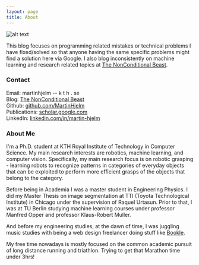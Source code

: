 ```yaml
---
layout: page
title: About
---
```


![alt text](../me.png "Its me!")

This blog focuses on programming related mistakes or technical problems I have fixed/solved so that anyone having the same specific problems might find a solution here via Google. I also blog inconsistently on machine learning and research related topics at [The NonConditional Beast](http://nonconditional.com).

### Contact
Email: martinhjelm -- k t h . se  
Blog: [The NonConditional Beast](http://nonconditional.com)  
Github: [github.com/MartinHjelm](https://github.com/MartinHjelm)  
Publications: [scholar.google.com](https://scholar.google.com.co/citations?user=qdUckccAAAAJ&hl=en)  
LinkedIn: [linkedin.com/in/martin-hjelm](https://www.linkedin.com/in/martin-hjelm)

### About Me
I'm a Ph.D. student at KTH Royal Institute of Technology in Computer Science. My main research interests are robotics, machine learning, and computer vision. Specifically, my main research focus is on robotic grasping - learning robots to recognize patterns in categories of everyday objects that can be exploited to perform more efficient grasps of the objects that belong to the category.

Before being in Academia I was a master student in Engineering Physics. I did my Master Thesis on image segmentation at TTI (Toyota Technological Institute) in Chicago under the supervision of Raquel Urtasun. Prior to that, I was at TU Berlin studying machine learning courses under professor Manfred Opper and professor Klaus-Robert Muller.

And before my engineering studies, at the dawn of time, I was juggling music studies with being a web design freelancer doing stuff like [Bookle](http://www.bookle.se).

My free time nowadays is mostly focused on the common academic pursuit of long distance running and triathlon. Trying to get that Marathon time under 3hrs!
